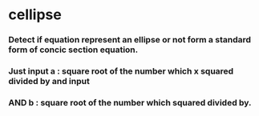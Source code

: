 # cellipse
### Detect if equation represent an ellipse or not form a standard form of concic section equation.
### Just input a : square root of the number which x squared divided by and input 
### AND b : square root of the number which squared divided by. 
